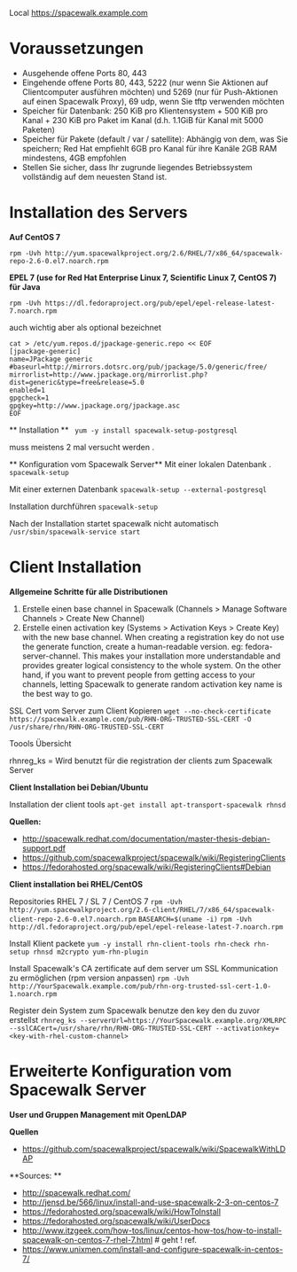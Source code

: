 
Local https://spacewalk.example.com

Voraussetzungen
==============

* Ausgehende offene Ports 80, 443
* Eingehende offene Ports 80, 443, 5222 (nur wenn Sie Aktionen auf Clientcomputer ausführen möchten) und 5269 (nur für Push-Aktionen auf einen Spacewalk Proxy), 69 udp, wenn Sie tftp verwenden möchten
* Speicher für Datenbank: 250 KiB pro Klientensystem + 500 KiB pro Kanal + 230 KiB pro Paket im Kanal (d.h. 1.1GiB für Kanal mit 5000 Paketen)
* Speicher für Pakete (default / var / satellite): Abhängig von dem, was Sie speichern; Red Hat empfiehlt 6GB pro Kanal für ihre Kanäle 2GB RAM mindestens, 4GB empfohlen
* Stellen Sie sicher, dass Ihr zugrunde liegendes Betriebssystem vollständig auf dem neuesten Stand ist.

Installation des Servers
===================

**Auf CentOS 7**

`rpm -Uvh http://yum.spacewalkproject.org/2.6/RHEL/7/x86_64/spacewalk-repo-2.6-0.el7.noarch.rpm`

**EPEL 7 (use for Red Hat Enterprise Linux 7, Scientific Linux 7, CentOS 7) für Java**

`rpm -Uvh https://dl.fedoraproject.org/pub/epel/epel-release-latest-7.noarch.rpm`

auch wichtig aber als optional bezeichnet
```
cat > /etc/yum.repos.d/jpackage-generic.repo << EOF
[jpackage-generic]
name=JPackage generic
#baseurl=http://mirrors.dotsrc.org/pub/jpackage/5.0/generic/free/
mirrorlist=http://www.jpackage.org/mirrorlist.php?dist=generic&type=free&release=5.0
enabled=1
gpgcheck=1
gpgkey=http://www.jpackage.org/jpackage.asc
EOF
```

** Installation **
` yum -y install spacewalk-setup-postgresql`

muss meistens 2 mal versucht werden .

** Konfiguration vom Spacewalk Server**
Mit einer lokalen Datenbank .
`spacewalk-setup`

Mit einer externen Datenbank
`spacewalk-setup --external-postgresql`

Installation durchführen
`spacewalk-setup`

Nach der Installation startet spacewalk nicht automatisch
`/usr/sbin/spacewalk-service start`


Client Installation
==============

**Allgemeine Schritte für alle Distributionen**

1. Erstelle einen  base channel in Spacewalk (Channels > Manage Software Channels > Create New Channel)
2.  Erstelle einen activation key (Systems > Activation Keys > Create Key) with the new base channel. When creating a registration key do not use the generate function, create a human-readable version. eg: fedora-server-channel. This makes your installation more understandable and provides greater logical consistency to the whole system. On the other hand, if you want to prevent people from getting access to your channels, letting Spacewalk to generate random activation key name is the best way to go.


SSL Cert vom Server zum Client Kopieren
`wget --no-check-certificate https://spacewalk.example.com/pub/RHN-ORG-TRUSTED-SSL-CERT -O /usr/share/rhn/RHN-ORG-TRUSTED-SSL-CERT`


Toools Übersicht

rhnreg_ks = Wird benutzt für die  registration der clients zum Spacewalk Server

**Client Installation bei Debian/Ubuntu**

Installation der client tools 
`apt-get install apt-transport-spacewalk rhnsd`



**Quellen:**
* http://spacewalk.redhat.com/documentation/master-thesis-debian-support.pdf
* https://github.com/spacewalkproject/spacewalk/wiki/RegisteringClients
* https://fedorahosted.org/spacewalk/wiki/RegisteringClients#Debian

**Client installation bei RHEL/CentOS**

Repositories  RHEL 7 / SL 7 / CentOS 7
`rpm -Uvh http://yum.spacewalkproject.org/2.6-client/RHEL/7/x86_64/spacewalk-client-repo-2.6-0.el7.noarch.rpm`
`BASEARCH=$(uname -i)`
`rpm -Uvh http://dl.fedoraproject.org/pub/epel/epel-release-latest-7.noarch.rpm`

Install Klient packete
`yum -y install rhn-client-tools rhn-check rhn-setup rhnsd m2crypto yum-rhn-plugin`

Install Spacewalk's CA zertificate auf dem server um  SSL Kommunication zu ermöglichen (rpm version anpassen)
`rpm -Uvh http://YourSpacewalk.example.com/pub/rhn-org-trusted-ssl-cert-1.0-1.noarch.rpm`

Register dein System zum Spacewalk benutze den key den du zuvor erstellst
`rhnreg_ks --serverUrl=https://YourSpacewalk.example.org/XMLRPC --sslCACert=/usr/share/rhn/RHN-ORG-TRUSTED-SSL-CERT --activationkey=<key-with-rhel-custom-channel> `

Erweiterte Konfiguration vom Spacewalk Server 
=======================================

**User und Gruppen Management mit OpenLDAP**

**Quellen**
* https://github.com/spacewalkproject/spacewalk/wiki/SpacewalkWithLDAP


**Sources: **
* http://spacewalk.redhat.com/
* http://jensd.be/566/linux/install-and-use-spacewalk-2-3-on-centos-7
* https://fedorahosted.org/spacewalk/wiki/HowToInstall
* https://fedorahosted.org/spacewalk/wiki/UserDocs
* http://www.itzgeek.com/how-tos/linux/centos-how-tos/how-to-install-spacewalk-on-centos-7-rhel-7.html # geht ! ref.
* https://www.unixmen.com/install-and-configure-spacewalk-in-centos-7/